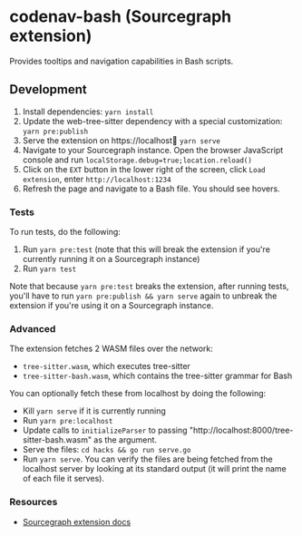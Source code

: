 # codenav-bash (Sourcegraph extension)

Provides tooltips and navigation capabilities in Bash scripts.

## Development

1. Install dependencies: `yarn install`
1. Update the web-tree-sitter dependency with a special customization: `yarn pre:publish`
1. Serve the extension on https://localhost:1234: `yarn serve`
1. Navigate to your Sourcegraph instance. Open the browser JavaScript console and run `localStorage.debug=true;location.reload()`
1. Click on the `EXT` button in the lower right of the screen, click `Load extension`, enter `http://localhost:1234`
1. Refresh the page and navigate to a Bash file. You should see hovers.

### Tests

To run tests, do the following:
1. Run `yarn pre:test` (note that this will break the extension if you're currently running it on a Sourcegraph instance)
1. Run `yarn test`

Note that because `yarn pre:test` breaks the extension, after running tests, you'll have to run
`yarn pre:publish && yarn serve` again to unbreak the extension if you're using it on a Sourcegraph
instance.

### Advanced

The extension fetches 2 WASM files over the network:
- `tree-sitter.wasm`, which executes tree-sitter
- `tree-sitter-bash.wasm`, which contains the tree-sitter grammar for Bash

You can optionally fetch these from localhost by doing the following:
- Kill `yarn serve` if it is currently running
- Run `yarn pre:localhost`
- Update calls to `initializeParser` to passing "http://localhost:8000/tree-sitter-bash.wasm" as the argument.
- Serve the files: `cd hacks && go run serve.go`
- Run `yarn serve`. You can verify the files are being fetched from the localhost server by looking at its standard output (it will print the name of each file it serves).

### Resources

* [Sourcegraph extension docs](https://docs.sourcegraph.com/extensions/authoring)
